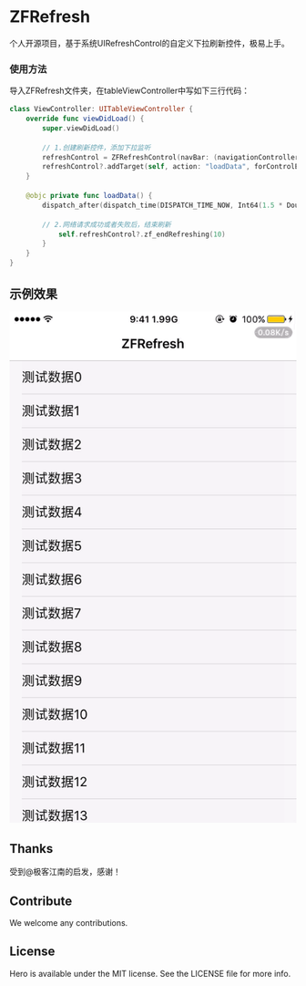# ZFRefresh

个人开源项目，基于系统UIRefreshControl的自定义下拉刷新控件，极易上手。

### 使用方法
导入ZFRefresh文件夹，在tableViewController中写如下三行代码：
```swift
class ViewController: UITableViewController {
    override func viewDidLoad() {
        super.viewDidLoad()
        
        // 1.创建刷新控件，添加下拉监听
        refreshControl = ZFRefreshControl(navBar: (navigationController?.navigationBar)!)
        refreshControl?.addTarget(self, action: "loadData", forControlEvents: .ValueChanged)
    }
    
    @objc private func loadData() {
        dispatch_after(dispatch_time(DISPATCH_TIME_NOW, Int64(1.5 * Double(NSEC_PER_SEC))), dispatch_get_main_queue()) { () -> Void in
            
	    // 2.网络请求成功或者失败后，结束刷新
            self.refreshControl?.zf_endRefreshing(10)
        }
    }
}
```
## 示例效果
![image](https://github.com/Longroader/ZFRefresh/blob/master/ZFRefresh/ZFRefresh/ZFRefresh/Sources/2017-02-08%2012_27_09.gif)

## Thanks

受到@极客江南的启发，感谢！

## Contribute

We welcome any contributions. 

## License

Hero is available under the MIT license. See the LICENSE file for more info.
